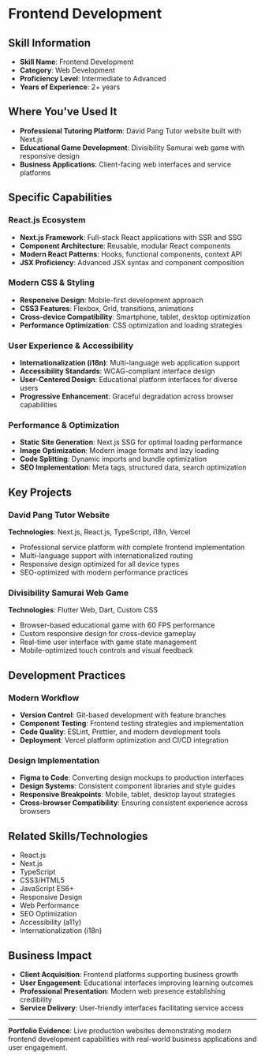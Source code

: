 # Frontend Development

## Skill Information
- **Skill Name**: Frontend Development
- **Category**: Web Development
- **Proficiency Level**: Intermediate to Advanced
- **Years of Experience**: 2+ years

## Where You've Used It
- **Professional Tutoring Platform**: David Pang Tutor website built with Next.js
- **Educational Game Development**: Divisibility Samurai web game with responsive design
- **Business Applications**: Client-facing web interfaces and service platforms

## Specific Capabilities

### React.js Ecosystem
- **Next.js Framework**: Full-stack React applications with SSR and SSG
- **Component Architecture**: Reusable, modular React components
- **Modern React Patterns**: Hooks, functional components, context API
- **JSX Proficiency**: Advanced JSX syntax and component composition

### Modern CSS & Styling
- **Responsive Design**: Mobile-first development approach
- **CSS3 Features**: Flexbox, Grid, transitions, animations
- **Cross-device Compatibility**: Smartphone, tablet, desktop optimization
- **Performance Optimization**: CSS optimization and loading strategies

### User Experience & Accessibility
- **Internationalization (i18n)**: Multi-language web application support
- **Accessibility Standards**: WCAG-compliant interface design
- **User-Centered Design**: Educational platform interfaces for diverse users
- **Progressive Enhancement**: Graceful degradation across browser capabilities

### Performance & Optimization
- **Static Site Generation**: Next.js SSG for optimal loading performance
- **Image Optimization**: Modern image formats and lazy loading
- **Code Splitting**: Dynamic imports and bundle optimization
- **SEO Implementation**: Meta tags, structured data, search optimization

## Key Projects

### David Pang Tutor Website
**Technologies**: Next.js, React.js, TypeScript, i18n, Vercel
- Professional service platform with complete frontend implementation
- Multi-language support with internationalized routing
- Responsive design optimized for all device types
- SEO-optimized with modern performance practices

### Divisibility Samurai Web Game
**Technologies**: Flutter Web, Dart, Custom CSS
- Browser-based educational game with 60 FPS performance
- Custom responsive design for cross-device gameplay
- Real-time user interface with game state management
- Mobile-optimized touch controls and visual feedback

## Development Practices

### Modern Workflow
- **Version Control**: Git-based development with feature branches
- **Component Testing**: Frontend testing strategies and implementation
- **Code Quality**: ESLint, Prettier, and modern development tools
- **Deployment**: Vercel platform optimization and CI/CD integration

### Design Implementation
- **Figma to Code**: Converting design mockups to production interfaces
- **Design Systems**: Consistent component libraries and style guides
- **Responsive Breakpoints**: Mobile, tablet, desktop layout strategies
- **Cross-browser Compatibility**: Ensuring consistent experience across browsers

## Related Skills/Technologies
- React.js
- Next.js
- TypeScript
- CSS3/HTML5
- JavaScript ES6+
- Responsive Design
- Web Performance
- SEO Optimization
- Accessibility (a11y)
- Internationalization (i18n)

## Business Impact
- **Client Acquisition**: Frontend platforms supporting business growth
- **User Engagement**: Educational interfaces improving learning outcomes
- **Professional Presentation**: Modern web presence establishing credibility
- **Service Delivery**: User-friendly interfaces facilitating service access

---

**Portfolio Evidence**: Live production websites demonstrating modern frontend development capabilities with real-world business applications and user engagement.